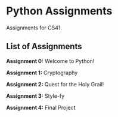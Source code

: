# Python Assignments

Assignments for CS41.

## List of Assignments

**Assignment 0:** Welcome to Python!

**Assignment 1:** Cryptography

**Assignment 2:** Quest for the Holy Grail!

**Assignment 3:** Style-fy

**Assignment 4:** Final Project
